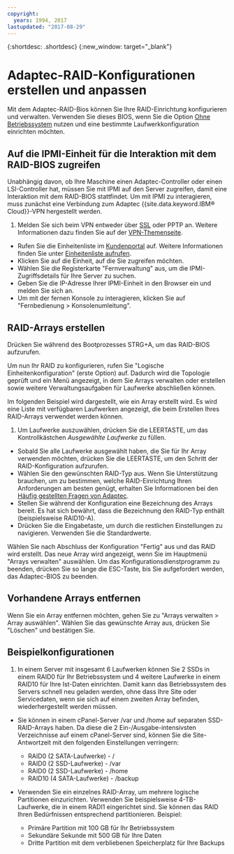 ```yaml
---
copyright:
  years: 1994, 2017
lastupdated: "2017-08-29"
---
```


{:shortdesc: .shortdesc}
{:new_window: target="_blank"}

# Adaptec-RAID-Konfigurationen erstellen und anpassen

Mit dem Adaptec-RAID-Bios können Sie Ihre RAID-Einrichtung konfigurieren und verwalten. Verwenden Sie dieses BIOS, wenn Sie die Option [Ohne Betriebssystem](introduction-no-os.html) nutzen und eine bestimmte Laufwerkkonfiguration einrichten möchten.

## Auf die IPMI-Einheit für die Interaktion mit dem RAID-BIOS zugreifen

Unabhängig davon, ob Ihre Maschine einen Adaptec-Controller oder einen LSI-Controller hat, müssen Sie mit IPMI auf den Server zugreifen, damit eine Interaktion mit dem RAID-BIOS stattfindet. Um mit IPMI zu interagieren, muss zunächst eine Verbindung zum Adaptec {{site.data.keyword.IBM&reg; Cloud}}-VPN hergestellt werden.
1. Melden Sie sich beim VPN entweder über [SSL](/infrastructure/vpn/ssl-vpn-connections.html) oder PPTP an. Weitere Informationen dazu finden Sie auf der [VPN-Themenseite](/infrastructure/vpn/index.html).
* Rufen Sie die Einheitenliste im [Kundenportal](https://control.softlayer.com/) auf. Weitere Informationen finden Sie unter [Einheitenliste aufrufen](/vsi/vsi_managing.html).
* Klicken Sie auf die Einheit, auf die Sie zugreifen möchten.
* Wählen Sie die Registerkarte "Fernverwaltung" aus, um die IPMI-Zugriffsdetails für Ihre Server zu suchen.
* Geben Sie die IP-Adresse Ihrer IPMI-Einheit in den Browser ein und melden Sie sich an.
* Um mit der fernen Konsole zu interagieren, klicken Sie auf "Fernbedienung > Konsolenumleitung".

## RAID-Arrays erstellen

Drücken Sie während des Bootprozesses STRG+A, um das RAID-BIOS aufzurufen.

Um nun Ihr RAID zu konfigurieren, rufen Sie "Logische Einheitenkonfiguration" (erste Option) auf. Dadurch wird die Topologie geprüft und ein Menü angezeigt, in dem Sie Arrays verwalten oder erstellen sowie weitere Verwaltungsaufgaben für Laufwerke abschließen können.

Im folgenden Beispiel wird dargestellt, wie ein Array erstellt wird. Es wird eine Liste mit verfügbaren Laufwerken angezeigt, die beim Erstellen Ihres RAID-Arrays verwendet werden können.

1. Um Laufwerke auszuwählen, drücken Sie die LEERTASTE, um das Kontrollkästchen *Ausgewählte Laufwerke* zu füllen.
* Sobald Sie alle Laufwerke ausgewählt haben, die Sie für Ihr Array verwenden möchten, drücken Sie die LEERTASTE, um den Schritt der RAID-Konfiguration aufzurufen.
* Wählen Sie den gewünschten RAID-Typ aus. Wenn Sie Unterstützung brauchen, um zu bestimmen, welche RAID-Einrichtung Ihren Anforderungen am besten genügt, erhalten Sie Informationen bei den [Häufig gestellten Fragen von Adaptec](http://www.adaptec.com/en-us/_common/compatibility/_education/raid_level_compar_wp.htm).
* Stellen Sie während der Konfiguration eine Bezeichnung des Arrays bereit. Es hat sich bewährt, dass die Bezeichnung den RAID-Typ enthält (beispielsweise RAID10-A).
* Drücken Sie die Eingabetaste, um durch die restlichen Einstellungen zu navigieren. Verwenden Sie die Standardwerte.

Wählen Sie nach Abschluss der Konfiguration "Fertig" aus und das RAID wird erstellt. Das neue Array wird angezeigt, wenn Sie im Hauptmenü "Arrays verwalten" auswählen. Um das Konfigurationsdienstprogramm zu beenden, drücken Sie so lange die ESC-Taste, bis Sie aufgefordert werden, das Adaptec-BIOS zu beenden.

## Vorhandene Arrays entfernen

Wenn Sie ein Array entfernen möchten, gehen Sie zu "Arrays verwalten > Array auswählen". Wählen Sie das gewünschte Array aus, drücken Sie "Löschen" und bestätigen Sie.

## Beispielkonfigurationen

1. In einem Server mit insgesamt 6 Laufwerken können Sie 2 SSDs in einem RAID0 für Ihr Betriebssystem und 4 weitere Laufwerke in einem RAID10 für Ihre Ist-Daten einrichten. Damit kann das Betriebssystem des Servers schnell neu geladen werden, ohne dass Ihre Site oder Servicedaten, wenn sie sich auf einem zweiten Array befinden, wiederhergestellt werden müssen.

* Sie können in einem cPanel-Server /var und /home auf separaten SSD-RAID-Arrays haben. Da diese die 2 Ein-/Ausgabe-intensivsten Verzeichnisse auf einem cPanel-Server sind, können Sie die Site-Antwortzeit mit den folgenden Einstellungen verringern:
  * RAID0 (2 SATA-Laufwerke) - /
  * RAID0 (2 SSD-Laufwerke) - /var
  * RAID0 (2 SSD-Laufwerke) - /home
  * RAID10 (4 SATA-Laufwerke) - /backup

* Verwenden Sie ein einzelnes RAID-Array, um mehrere logische Partitionen einzurichten. Verwenden Sie beispielsweise 4-TB-Laufwerke, die in einem RADI1 eingerichtet sind. Sie können das RAID Ihren Bedürfnissen entsprechend partitionieren. Beispiel:
  * Primäre Partition mit 100 GB für Ihr Betriebssystem
  * Sekundäre Sekunde mit 500 GB für Ihre Daten
  * Dritte Partition mit dem verbliebenen Speicherplatz für Ihre Backups
